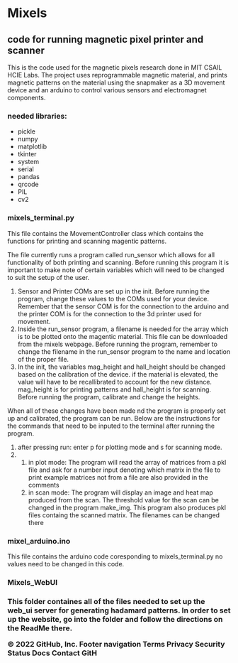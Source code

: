 # Mixels
<h2>code for running magnetic pixel printer and scanner</h2>
<p> This is the code used for the magnetic pixels research done in MIT CSAIL HCIE Labs. The project uses reprogrammable magnetic material, and prints magnetic patterns on the material using the snapmaker as a 3D movement device and an arduino to control various sensors and electromagnet components.</p>

<h3>needed libraries:</h3>
<ul>
  <li>pickle</li>
  <li>numpy</li>
  <li>matplotlib</li>
  <li>tkinter</li>
  <li>system</li>
  <li>serial</li>
  <li>pandas</li>
  <li>qrcode</li>
  <li>PIL</li>
  <li>cv2</li>
</ul>

<h3>mixels_terminal.py</h3>

<p>This file contains the MovementController class which contains the functions for printing and scanning magentic patterns.</p>

The file currently runs a program called run_sensor which allows for all functionality of both printing and scanning. Before running this program it is important to make note of certain variables which will need to be changed to suit the setup of the user.
<ol>
<li>Sensor and Printer COMs are set up in the init. Before running the program, change these values to the COMs used for your device. Remember that the sensor COM is for the connection to the arduino and the printer COM is for the connection to the 3d printer used for movement.</li>

<li>Inside the run_sensor program, a filename is needed for the array which is to be plotted onto the magentic material. This file can be downloaded from the mixels webpage. Before running the program, remember to change the filename in the run_sensor program to the name and location of the proper file.</li>
  
<li> In the init, the variables mag_height and hall_height should be changed based on the calibration of the device. if the material is elevated, the value will have to be recallibrated to account for the new distance. mag_height is for printing patterns and hall_height is for scanning. Before running the program, calibrate and change the heights.</li>
</ol>

When all of these changes have been made nd the program is properly set up and calibrated, the program can be run. Below are the instructions for the commands that need to be inputed to the terminal after running the program.
<ol>
  <li> after pressing run: enter p for plotting mode and s for scanning mode.</li>
  <li>
    <ol>
      <li>in plot mode: The program will read the array of matrices from a pkl file and ask for a number input denoting which matrix in the file to print
      example matrices not from a file are also provided in the comments</li>
      <li>in scan mode: The program will display an image and heat map produced from the scan. The threshold value for the scan can be changed in the program make_img. This program also produces pkl files containg the scanned matrix. The filenames can be changed there </li>
    </ol>

  </li>
 </ol>


<h3>mixel_arduino.ino</h3>

This file contains the arduino code coresponding to mixels_terminal.py no values need to be changed in this code.

<h3>Mixels_WebUI<h3>

This folder containes all of the files needed to set up the web_ui server for generating hadamard patterns. In order to set up the website, go into the folder and follow the directions on the ReadMe there.

© 2022 GitHub, Inc.
Footer navigation
Terms
Privacy
Security
Status
Docs
Contact GitH
